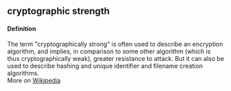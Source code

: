 ## cryptographic strength

<h4>Definition</h4><p>The term &quot;cryptographically strong&quot; is often used to describe an encryption algorithm, and implies, in comparison to some other algorithm (which is thus cryptographically weak), greater resistance to attack. But it can also be used to describe hashing and unique identifier and filename creation algorithms.<br>More on <a href="https://en.wikipedia.org/wiki/Strong_cryptography">Wikipedia</a></p>

